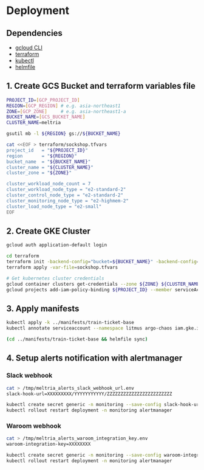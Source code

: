 # Deployment

## Dependencies

- [gcloud CLI](https://cloud.google.com/sdk/gcloud)
- [terraform](https://github.com/hashicorp/terraform)
- [kubectl](https://kubernetes.io/docs/tasks/tools/)
- [helmfile](https://github.com/helmfile/helmfile)

## 1. Create GCS Bucket and terraform variables file

```bash
PROJECT_ID=[GCP_PROJECT_ID]
REGION=[GCP_REGION] # e.g. asia-northeast1
ZONE=[GCP_ZONE]     # e.g. asia-northeast1-a
BUCKET_NAME=[GCS_BUCKET_NAME]
CLUSTER_NAME=meltria

gsutil mb -l ${REGION} gs://${BUCKET_NAME}

cat <<EOF > terraform/sockshop.tfvars
project_id   = "${PROJECT_ID}"
region       = "${REGION}"
bucket_name  = "${BUCKET_NAME}"
cluster_name = "${CLUSTER_NAME}"
cluster_zone = "${ZONE}"

cluster_workload_node_count = 7
cluster_workload_node_type = "e2-standard-2"
cluster_control_node_type = "e2-standard-2"
cluster_monitoring_node_type = "e2-highmem-2"
cluster_load_node_type = "e2-small"
EOF
```

## 2. Create GKE Cluster

```bash
gcloud auth application-default login

cd terraform
terraform init -backend-config="bucket=${BUCKET_NAME}" -backend-config="prefix=terraform/state"
terraform apply -var-file=sockshop.tfvars

# Get kubernetes cluster credentials
gcloud container clusters get-credentials --zone ${ZONE} ${CLUSTER_NAME}
gcloud projects add-iam-policy-binding ${PROJECT_ID} --member serviceAccount:${CLUSTER_NAME}-sa@${PROJECT_ID}.iam.gserviceaccount.com --role roles/storage.objectAdmin
```

## 3. Apply manifests

```bash
kubectl apply -k ../manifests/train-ticket-base
kubectl annotate serviceaccount --namespace litmus argo-chaos iam.gke.io/gcp-service-account=${CLUSTER_NAME}-sa@${PROJECT_ID}.iam.gserviceaccount.com

(cd ../manifests/train-ticket-base && helmfile sync)
```

## 4. Setup alerts notification with alertmanager

### Slack webhook

```bash
cat > /tmp/meltria_alerts_slack_webhook_url.env
slack-hook-url=XXXXXXXXX/YYYYYYYYYYY/ZZZZZZZZZZZZZZZZZZZZZZZZ

kubectl create secret generic -n monitoring --save-config slack-hook-url --from-env-file /tmp/meltria_alerts_slack_webhook_url.env
kubectl rollout restart deployment -n monitoring alertmanager
```

### Waroom webhook

```bash
cat > /tmp/meltria_alerts_waroom_integration_key.env
waroom-integration-key=XXXXXXXX

kubectl create secret generic -n monitoring --save-config waroom-integration-key --from-env-file /tmp/meltria_alerts_waroom_integration_key.env
kubectl rollout restart deployment -n monitoring alertmanager
```
